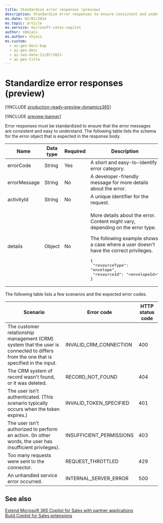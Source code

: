 ```yaml
---
title: Standardize error responses (preview)
description: Standardize error responses to ensure consistent and understandable messages.
ms.date: 02/02/2024
ms.topic: article
ms.service: microsoft-sales-copilot
author: sbmjais
ms.author: shjais
ms.custom:
  - ai-gen-docs-bap
  - ai-gen-desc
  - ai-seo-date:11/07/2023
  - ai-gen-title
---
```


# Standardize error responses (preview)

[!INCLUDE [production-ready-preview-dynamics365](~/../shared-content/shared/preview-includes/production-ready-preview-dynamics365.md)]

[!INCLUDE [preview-banner](~/../shared-content/shared/preview-includes/preview-banner.md)]

Error responses must be standardized to ensure that the error messages are consistent and easy to understand. The following table lists the schema for the error object that is expected in the response body.

| Name | Data type | Required | Description |
|------|-----------|----------|-------------|
| errorCode | String | Yes | A short and easy-to-identify error category. |
| errorMessage | String | No | A developer-friendly message for more details about the error. |
| activityId | String | No | A unique identifier for the request. |
| details | Object | No | <p>More details about the error. Content might vary, depending on the error type.</p><p>The following example shows a case where a user doesn't have the correct privileges.</p><pre>{<br> "resourceType": "envelope",<br> "resourceId": "&lt;envelopeId&gt;"<br>}</pre> |

The following table lists a few scenarios and the expected error codes.

| Scenario | Error code | HTTP status code |
|----------|------------|------------------|
| The customer relationship management (CRM) system that the user is connected to differs from the one that is specified in the input. | INVALID_CRM_CONNECTION | 400 |
| The CRM system of record wasn't found, or it was deleted. | RECORD_NOT_FOUND | 404 |
| The user isn't authenticated. (This scenario typically occurs when the token expires.) | INVALID_TOKEN_SPECIFIED | 401 |
| The user isn't authorized to perform an action. (In other words, the user has insufficient privileges). | INSUFFICIENT_PERMISSIONS | 403 |
| Too many requests were sent to the connector. | REQUEST_THROTTLED | 429 |
| An unhandled service error occurred. | INTERNAL_SERVER_ERROR | 500 |

## See also

[Extend Microsoft 365 Copilot for Sales with partner applications](extend-copilot-for-sales.md)<br>
[Build Copilot for Sales extensions](build-apis.md)
